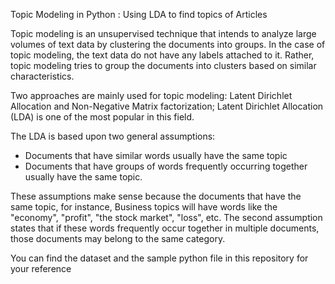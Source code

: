 Topic Modeling in Python : Using LDA to find topics of Articles


Topic modeling is an unsupervised technique that intends to analyze large volumes of text
data by clustering the documents into groups. In the case of topic modeling, the text data
do not have any labels attached to it. Rather, topic modeling tries to group the documents
into clusters based on similar characteristics.

Two approaches are mainly used for topic modeling: Latent Dirichlet Allocation and 
Non-Negative Matrix factorization; Latent Dirichlet Allocation (LDA) is one of the 
most popular in this field.

The LDA is based upon two general assumptions:
- Documents that have similar words usually have the same topic
- Documents that have groups of words frequently occurring together usually have the 
same topic.

These assumptions make sense because the documents that have the same topic, for instance, 
Business topics will have words like the "economy", "profit", "the stock market", "loss", 
etc. The second assumption states that if these words frequently occur together in 
multiple documents, those documents may belong to the same category.


You can find the dataset and the sample python file in this repository for your reference
